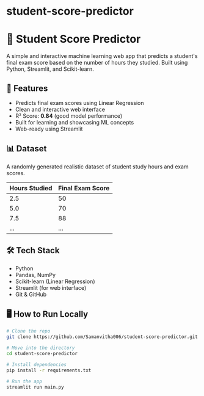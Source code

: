 ﻿# student-score-predictor
 # 🎯 Student Score Predictor

A simple and interactive machine learning web app that predicts a student's final exam score based on the number of hours they studied. Built using Python, Streamlit, and Scikit-learn.

## 🚀 Features

- Predicts final exam scores using Linear Regression
- Clean and interactive web interface
- R² Score: **0.84** (good model performance)
- Built for learning and showcasing ML concepts
- Web-ready using Streamlit

## 📊 Dataset

A randomly generated realistic dataset of student study hours and exam scores.

| Hours Studied | Final Exam Score |
|---------------|------------------|
| 2.5           | 50               |
| 5.0           | 70               |
| 7.5           | 88               |
| ...           | ...              |

## 🛠️ Tech Stack

- Python
- Pandas, NumPy
- Scikit-learn (Linear Regression)
- Streamlit (for web interface)
- Git & GitHub

## 🖥️ How to Run Locally

```bash
# Clone the repo
git clone https://github.com/Samanvitha006/student-score-predictor.git

# Move into the directory
cd student-score-predictor

# Install dependencies
pip install -r requirements.txt

# Run the app
streamlit run main.py

